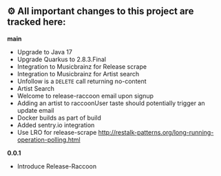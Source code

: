 ⚙️ All important changes to this project are tracked here:
---

**main**
* Upgrade to Java 17
* Upgrade Quarkus to 2.8.3.Final
* Integration to Musicbrainz for Release scrape
* Integration to Musicbrainz for Artist search
* Unfollow is a `DELETE` call returning no-content
* Artist Search
* Welcome to release-raccoon email upon signup
* Adding an artist to raccoonUser taste should potentially trigger an update email
* Docker builds as part of build
* Added sentry.io integration
* Use LRO for release-scrape http://restalk-patterns.org/long-running-operation-polling.html

**0.0.1**
* Introduce Release-Raccoon
